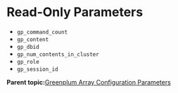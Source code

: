 # Read-Only Parameters 

-   `gp_command_count`
-   `gp_content`
-   `gp_dbid`
-   `gp_num_contents_in_cluster`
-   `gp_role`
-   `gp_session_id`

**Parent topic:**[Greenplum Array Configuration Parameters](../topics/g-greenplum-array-configuration-parameters.html)

